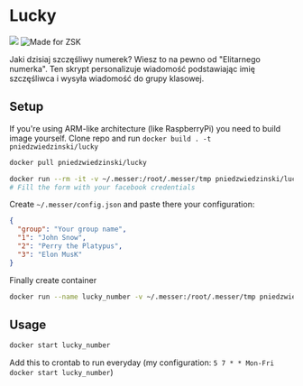 # Lucky

[![](https://images.microbadger.com/badges/image/pniedzwiedzinski/lucky.svg)](https://microbadger.com/images/pniedzwiedzinski/lucky "Get your own image badge on microbadger.com")
![Made for ZSK](http://zsk.poznan.pl/templates/zsk2013/images/logo.png "ZSK Logo")

Jaki dzisiaj szczęśliwy numerek? Wiesz to na pewno od "Elitarnego numerka".
Ten skrypt personalizuje wiadomość podstawiając imię szczęśliwca i wysyła
wiadomość do grupy klasowej.

## Setup

If you're using ARM-like architecture (like RaspberryPi) you need to build image yourself. Clone repo and run
`docker build . -t pniedzwiedzinski/lucky`

```bash
docker pull pniedzwiedzinski/lucky

docker run --rm -it -v ~/.messer:/root/.messer/tmp pniedzwiedzinski/lucky messer
# Fill the form with your facebook credentials
```

Create `~/.messer/config.json` and paste there your configuration:

```json
{
  "group": "Your group name",
  "1": "John Snow",
  "2": "Perry the Platypus",
  "3": "Elon MusK"
}
```

Finally create container

```bash
docker run --name lucky_number -v ~/.messer:/root/.messer/tmp pniedzwiedzinski/lucky send_lucky_number.sh
```

## Usage

```bash
docker start lucky_number
```

Add this to crontab to run everyday (my configuration: `5 7 * * Mon-Fri docker start lucky_number`)
